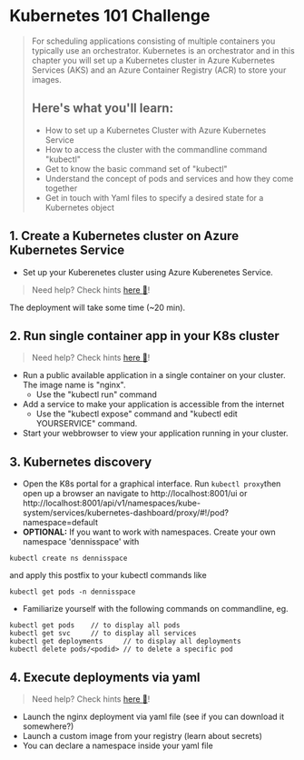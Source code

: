# Kubernetes 101 Challenge
> For scheduling applications consisting of multiple containers you typically use an orchestrator. Kubernetes is an orchestrator and in this chapter you will set up a Kubernetes cluster in Azure Kubernetes Services (AKS) and an Azure Container Registry (ACR) to store your images.
>## Here's what you'll learn:
> - How to set up a Kubernetes Cluster with Azure Kubernetes Service
> - How to access the cluster with the commandline command "kubectl"
> - Get to know the basic command set of "kubectl"
> - Understand the concept of pods and services and how they come together
> - Get in touch with Yaml files to specify a desired state for a Kubernetes object


## 1. Create a Kubernetes cluster on Azure Kubernetes Service 
- Set up your Kuberenetes cluster using Azure Kuberenetes Service.
> Need help? Check hints [here :blue_book:](hints/createk8scluster.md)!

The deployment will take some time (~20 min). 

## 2. Run single container app in your K8s cluster
> Need help? Check hints [here :blue_book:](hints/k8sSingle.md)!
- Run a public available application in a single container on your cluster. The image name is "nginx".
    - Use the "kubectl run" command
- Add a service to make your application is accessible from the internet
    - Use the "kubectl expose" command and "kubectl edit YOURSERVICE" command.
- Start your webbrowser to view your application running in your cluster.

## 3. Kubernetes discovery
- Open the K8s portal for a graphical interface. Run `kubectl proxy`then open up a browser an navigate to http://localhost:8001/ui or http://localhost:8001/api/v1/namespaces/kube-system/services/kubernetes-dashboard/proxy/#!/pod?namespace=default
- **OPTIONAL:** If you want to work with namespaces. Create your own namespace 'dennisspace' with 
```
kubectl create ns dennisspace
```
and apply this postfix to your  kubectl commands like 
```
kubectl get pods -n dennisspace
```

- Familiarize yourself with the following commands on commandline, eg.
```
kubectl get pods    // to display all pods
kubectl get svc     // to display all services
kubectl get deployments     // to display all deployments
kubectl delete pods/<podid> // to delete a specific pod

```

## 4. Execute deployments via yaml
> Need help? Check hints [here :blue_book:](hints/yamlfiles.md)!

- Launch the nginx deployment via yaml file (see if you can download it somewhere?)
- Launch a custom image from your registry (learn about secrets)
- You can declare a namespace inside your yaml file
